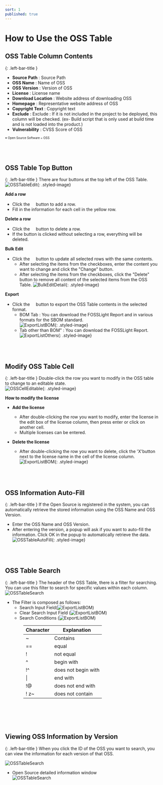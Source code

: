 ```yaml
---
sort: 1
published: true
---
```


# How to Use the OSS Table

## OSS Table Column Contents
{: .left-bar-title }
- **Source Path** :  Source Path 
- **OSS Name** :  Name of OSS
- **OSS Version** : Version of OSS
- **License** : License name
- **Download Location** :  Website address of downloading OSS
- **Homepage** : Representative website address of OSS
- **Copyright Text** : Copyright text
- **Exclude** : Exclude :  If it is not included in the project to be deployed, this column will be checked. (ex- Build script that is only used at build time and is not loaded into the product.)
- **Vulnerability** :  CVSS Score of OSS  
<th scope="col"><span style="font-size: 0.7em;">※ Open Source Software = OSS</span></th>
<br><br><br><br>


## OSS Table Top Button
{: .left-bar-title }
  There are four buttons at the top left of the OSS Table.   
  ![OSSTableEdit](../../images/common/oss_table_functions/oss_table_edit.png){: .styled-image}  

**Add a row**
  - Click the <img src="../../images/common/oss_table_buttons/plus.png" width="12" height="16" /> button to add a row.  
  - Fill in the information for each cell in the yellow row. 
  

**Delete a row** 
  - Click the <img src="../../images/common/oss_table_buttons/trash_can.png" width="12" height="16" /> button to delete a row.   
  - If the button is clicked without selecting a row, everything will be deleted.  

**Bulk Edit** 
 - Click the <img src="../../images/common/oss_table_buttons/bulk_edit.png" width="12" height="16" /> button to update all selected rows with the same contents.
    - After selecting the items from the checkboxes, enter the content you want to change and click the "Change" button.  
    - After selecting the items from the checkboxes, click the "Delete" button to remove all content of the selected items from the OSS Table.
        ![BulkEditDetail](../../images/common/oss_table_buttons/bulk_edit_detail.png){: .styled-image}  

**Export**
- Click the <img src="../../images/common/oss_table_buttons/download.png" width="12" height="16" /> button to export the OSS Table contents in the selected format.
    - BOM Tab : You can download the FOSSLight Report and in various formats for the SBOM standard.  
    ![ExportListBOM](../../images/common/oss_table_buttons/export_popup_2.png){: .styled-image}    
    - Tab other than BOM" : You can download the FOSSLight Report.   
    ![ExportListOthers](../../images/common/oss_table_buttons/export_popup_1.png){: .styled-image}<br><br><br><br>  

## Modify OSS Table Cell
{: .left-bar-title }
Double-click the row you want to modify in the OSS table to change to an editable state.  
![OSSCellEditable](../../images/common/oss_table_functions/oss_cell_editable.png){: .styled-image}  

**How to modify the license**
- **Add the license** 
  - After double-clicking the row you want to modify, enter the license in the edit box of the license column, then press enter or click on another cell.    
  - Multiple licenses can be entered.     

- **Delete the license** 
  - After double-clicking the row you want to delete, click the 'X'button next to the license name in the cell of the license column.  
  ![ExportListBOM](../../images/common/oss_table_buttons/license_delete.png){: .styled-image}<br><br><br><br>    


## OSS Information Auto-Fill
{: .left-bar-title }
If the Open Source is registered in the system, you can automatically retrieve the stored information using the OSS Name and OSS Version.  
- Enter the OSS Name and OSS Version.
- After entering the version, a popup will ask if you want to auto-fill the information. Click OK in the popup to automatically retrieve the data.  
![OSSTableAutoFill](../../images/common/oss_table_functions/oss_table_autofill.png){: .styled-image}<br><br><br><br>

## OSS Table Search
{: .left-bar-title }
The header of the OSS Table, there is a filter for searching. You can use this filter to search for specific values within each column.  
![OSSTableSearch](../../images/common/oss_table_functions/oss_table_search.png)
- The Filter is composed as follows:  
    - Search Input Field(![ExportListBOM](../../images/common/oss_table_buttons/search_input.png))  
    - Clear Search Input Field (![ExportListBOM](../../images/common/oss_table_buttons/search_reset.png))  
    - Search Conditions (![ExportListBOM](../../images/common/oss_table_buttons/search_condition.png))  
<table style="margin-left: 60px;">
    <thead>
        <tr>
            <th scope="col"><strong>Character</strong></th>
            <th scope="col" style="text-align: center;"><strong>Explanation</strong></th>
        </tr>
    </thead>
    <tbody>
        <tr>
            <td>~</td>
            <td>Contains</td>
        </tr>
        <tr>
            <td>==</td>
            <td>equal</td>
        </tr>
        <tr>
            <td>!</td>
            <td>not equal</td>
        </tr>
        <tr>
            <td>^</td>
            <td>begin with</td>
        </tr>
        <tr>
            <td>!^</td>
            <td>does not begin with</td>
        </tr>
        <tr>
            <td>|</td>
            <td>end with</td>
        </tr>
        <tr>
            <td>!@</td>
            <td>does not end with</td>
        </tr>
        <tr>
            <td>! z~</td>
            <td>does not contain</td>
        </tr>
    </tbody>
</table><br><br><br><br>

 
## Viewing OSS Information by Version
{: .left-bar-title }
When you click the ID of the OSS you want to search, you can view the information for each version of that OSS.  

![OSSTableSearch](../../images/common/oss_table_functions/oss_version_detail.png)
- Open Source detailed information window<br/>
  ![OSSTableSearch](../../images/common/oss_table_functions/oss_version_detail_popup.png)


